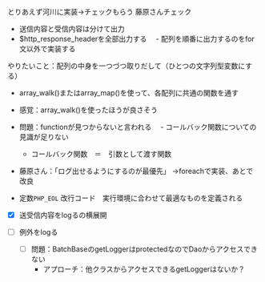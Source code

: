 とりあえず河川に実装->チェックもらう
藤原さんチェック
- 送信内容と受信内容は分けて出力
- $http_response_headerを全部出力する
　- 配列を順番に出力するのをfor文以外で実装する

やりたいこと：配列の中身を一つづつ取りだして（ひとつの文字列型変数にする）
- array_walk()またはarray_map()を使って、各配列に共通の関数を通す

- 感覚：array_walk()を使ったほうが良さそう
- 問題：functionが見つからないと言われる
　- コールバック関数についての見識が足りない
    - コールバック関数　＝　引数として渡す関数
- 藤原さん：「ログ出せるようにするのが最優先」
  ->foreachで実装、あとで改良
- 定数`PHP_EOL` 改行コード　実行環境に合わせて最適なものを定義される
- [x] 送受信内容をlogるの横展開

- [ ] 例外をlogる
  - [ ] 問題：BatchBaseのgetLoggerはprotectedなのでDaoからアクセスできない
    - アプローチ：他クラスからアクセスできるgetLoggerはないか？
 
